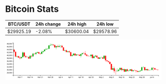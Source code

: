 # Bitcoin Stats

BTC/USDT|24h change|24h high|24h low|
|---|---|---|---|
|$29925.19|-2.08%|$30600.04|$29578.96|

<img src="./chart.svg">
